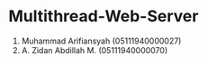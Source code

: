 # Multithread-Web-Server

1. Muhammad Arifiansyah (05111940000027)
2. A. Zidan Abdillah M. (05111940000070)
